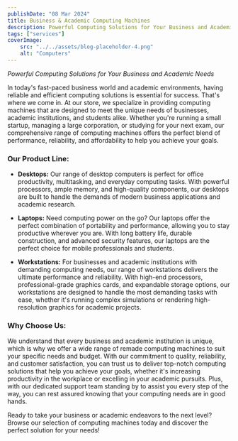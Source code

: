 ```yaml
---
publishDate: "08 Mar 2024"
title: Business & Academic Computing Machines
description: Powerful Computing Solutions for Your Business and Academic Needs
tags: ["services"]
coverImage:
    src: "../../assets/blog-placeholder-4.png"
    alt: "Computers"
---
```



*Powerful Computing Solutions for Your Business and Academic Needs*

In today's fast-paced business world and academic environments, having reliable and efficient computing solutions is essential for success. That's where we come in. At our store, we specialize in providing computing machines that are designed to meet the unique needs of businesses, academic institutions, and students alike. Whether you're running a small startup, managing a large corporation, or studying for your next exam, our comprehensive range of computing machines offers the perfect blend of performance, reliability, and affordability to help you achieve your goals.

### Our Product Line:

- **Desktops:** Our range of desktop computers is perfect for office productivity, multitasking, and everyday computing tasks. With powerful processors, ample memory, and high-quality components, our desktops are built to handle the demands of modern business applications and academic research.
  
- **Laptops:** Need computing power on the go? Our laptops offer the perfect combination of portability and performance, allowing you to stay productive wherever you are. With long battery life, durable construction, and advanced security features, our laptops are the perfect choice for mobile professionals and students.
  
- **Workstations:** For businesses and academic institutions with demanding computing needs, our range of  workstations delivers the ultimate performance and reliability. With high-end processors, professional-grade graphics cards, and expandable storage options, our workstations are designed to handle the most demanding tasks with ease, whether it's running complex simulations or rendering high-resolution graphics for academic projects.

### Why Choose Us:

We understand that every business and academic institution is unique, which is why we offer a wide range of remade computing machines to suit your specific needs and budget. With our commitment to quality, reliability, and customer satisfaction, you can trust us to deliver top-notch computing solutions that help you achieve your goals, whether it's increasing productivity in the workplace or excelling in your academic pursuits. Plus, with our dedicated support team standing by to assist you every step of the way, you can rest assured knowing that your computing needs are in good hands.

Ready to take your business or academic endeavors to the next level? Browse our selection of computing machines today and discover the perfect solution for your needs!
